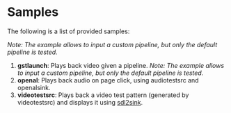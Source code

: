 # Samples

The following is a list of provided samples:

*Note: The example allows to input a custom pipeline, but only the default pipeline is tested.*
1. **gstlaunch**: Plays back video given a pipeline.
*Note: The example allows to input a custom pipeline, but only the default pipeline is tested.*
2. **openal**: Plays back audio on page click, using audiotestsrc and openalsink.
3. **videotestsrc**: Plays back a video test pattern (generated by videotestsrc)  and displays it using [sdl2sink](https://github.com/fluendo/gstreamer/blob/gst.wasm/subprojects/gst-plugins-bad/ext/sdl2/gstsdl2sink.c).
